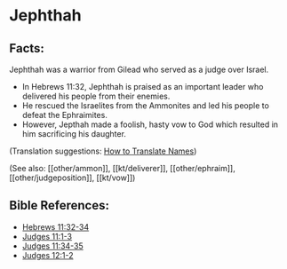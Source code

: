 # Jephthah #

## Facts: ##

Jephthah was a warrior from Gilead who served as a judge over Israel.

* In Hebrews 11:32, Jephthah is praised as an important leader who delivered his people from their enemies.
* He rescued the Israelites from the Ammonites and led his people to defeat the Ephraimites.
* However, Jepthah made a foolish, hasty vow to God which resulted in him sacrificing his daughter.

(Translation suggestions: [How to Translate Names](en/ta-vol1/translate/man/translate-names))

(See also: [[other/ammon]], [[kt/deliverer]], [[other/ephraim]], [[other/judgeposition]], [[kt/vow]])

## Bible References: ##

* [Hebrews 11:32-34](en/tn/heb/help/11/32)
* [Judges 11:1-3](en/tn/jdg/help/11/01)
* [Judges 11:34-35](en/tn/jdg/help/11/34)
* [Judges 12:1-2](en/tn/jdg/help/12/01)